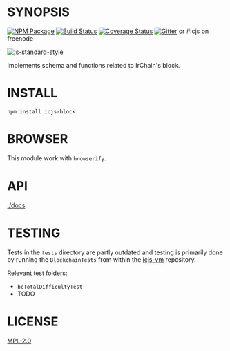 # SYNOPSIS  
[![NPM Package](https://img.shields.io/npm/v/icjs-block.svg?style=flat-square)](https://www.npmjs.org/package/icjs-block)
[![Build Status](https://img.shields.io/travis/icjs/icjs-block.svg?branch=master&style=flat-square)](https://travis-ci.org/icjs/icjs-block)
[![Coverage Status](https://img.shields.io/coveralls/icjs/icjs-block.svg?style=flat-square)](https://coveralls.io/r/icjs/icjs-block)
[![Gitter](https://img.shields.io/gitter/room/icjs/icjs-lib.svg?style=flat-square)]() or #icjs on freenode

[![js-standard-style](https://cdn.rawgit.com/feross/standard/master/badge.svg)](https://github.com/feross/standard)  


Implements schema and functions related to IrChain's block.

# INSTALL
`npm install icjs-block`

# BROWSER  
This module work with `browserify`.

# API
[./docs](./docs/index.md)

# TESTING
Tests in the ``tests`` directory are partly outdated and testing is primarily done by running the ``BlockchainTests`` from within the [icjs-vm](https://github.com/icjs/icjs-vm) repository.

Relevant test folders:
- ``bcTotalDifficultyTest``
- TODO

# LICENSE
[MPL-2.0](https://tldrlegal.com/license/mozilla-public-license-2.0-(mpl-2))
